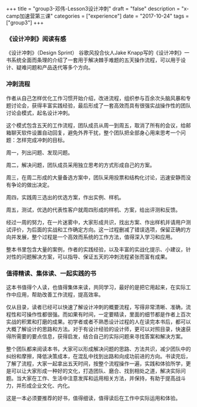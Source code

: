 +++
title = "group3-邓伟-Lesson3设计冲刺"
draft = "false"
description = "x-camp加速营第三课"
categories = ["experience"]
date = "2017-10-24"
tags =["group3"]
+++

### 《设计冲刺》阅读有感

《设计冲刺》（Design Sprint）
谷歌风投合伙人Jake Knapp写的《设计冲刺》一书系统全面而条理的介绍了一套用于解决棘手难题的五天操作流程，可以用于设计、疑难问题和产品迭代等多个方向。

### 冲刺流程
作者从自己怎样优化工作习惯开始介绍，改进流程，组织参与百余次头脑风暴和专题讨论会，获得丰富实践经验，最后形成了一套高效而具有很强实战操作性的团队讨论会模式，起名设计冲刺。

这个模式包含五天的工作流程，团队成员从周一到周五，取消了所有的会议，给邮箱聊天软件设置自动回复，避免外界干扰，整个团队把全部身心用来思考一个问题：怎样完成冲刺的目标。

周一，列出问题、发现问题。

周二，解决问题，团队成员采用独立思考的方式形成自己的方案。

周三，在周二形成的大量备选方案中，团队采用投票和结构化讨论，迅速安静而没有争论的做出决定。

周四，实践周三选出的优选方案，作出实例、样机。

周五，测试，优选的代表性客户就周四形成的样机、方案，给出评测和反馈。

经过一周的努力，在一片迷雾中，大家形成共识，找出方案、作出样机并请用户测试评价，为后面的实战和工作确定方向。这一过程删减了错误选项，保留正确的方向并发展，整个过程是一个高效而系统的工作方法，值得深入学习和应用。

整本书里包含大量的案例，作者的实践经验，以及丰富的实战化提示、小建议，针对性的问题解决方案，可以指导、保证五天的冲刺流程紧张而富有成果。

### 值得精读、集体读、一起实践的书
这本书值得个人读，也值得集体来读，共同学习，最好的是把它用起来，在实际工作中应用，帮助改善工作流程，提高效率。

仅从目录，读者已经可以快速了解设计冲刺的概要流程，写得非常清晰、准确，流程性和可操作性都很强。而如果有时间，一定要精读，里面的细节都是作者上百次实战的积累和打磨的成果。初学者或者不熟悉设计过程的人在读完本书后，都可以大概了解设计的思路和方法。对于有设计经验的设计师，更可以对照目录，快速获得所需要的要点信息，获得启发，结合自己的实际问题来寻找答案和解决方案。

整个团队都来阅读本书，大家可以形成解决问题的思路、方法共识，减少团队中的纠纷和摩擦，降低决策成本，在混乱中找到出路和向成功前进的方向。书读完后，了解了流程，大家一起拿出五天时间，按整个流程操作一遍，实践和体验所学，更是可以让大家形成一种好的文化，打造团队、磨合、找到相处之道，解决实际问题。当大家在工作、生活中注意发挥和运用相关方法，并保持，有助于提高战斗力，并形成企业文化、内化。

这是一本必须要推荐的好书，值得细读，值得读后在工作中实际运用和体验。

